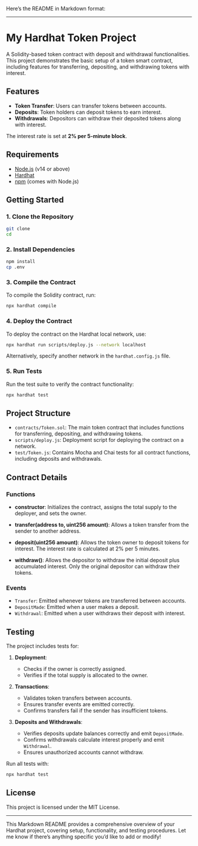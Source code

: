 Here’s the README in Markdown format:

---

# My Hardhat Token Project

A Solidity-based token contract with deposit and withdrawal functionalities. This project demonstrates the basic setup of a token smart contract, including features for transferring, depositing, and withdrawing tokens with interest.

## Features

- **Token Transfer**: Users can transfer tokens between accounts.
- **Deposits**: Token holders can deposit tokens to earn interest.
- **Withdrawals**: Depositors can withdraw their deposited tokens along with interest.

The interest rate is set at **2% per 5-minute block**.

## Requirements

- [Node.js](https://nodejs.org/) (v14 or above)
- [Hardhat](https://hardhat.org/)
- [npm](https://www.npmjs.com/) (comes with Node.js)

## Getting Started

### 1. Clone the Repository

```bash
git clone 
cd 
```

### 2. Install Dependencies

```bash
npm install
cp .env
```

### 3. Compile the Contract

To compile the Solidity contract, run:

```bash
npx hardhat compile
```

### 4. Deploy the Contract

To deploy the contract on the Hardhat local network, use:

```bash
npx hardhat run scripts/deploy.js --network localhost
```

Alternatively, specify another network in the `hardhat.config.js` file.

### 5. Run Tests

Run the test suite to verify the contract functionality:

```bash
npx hardhat test
```

## Project Structure

- `contracts/Token.sol`: The main token contract that includes functions for transferring, depositing, and withdrawing tokens.
- `scripts/deploy.js`: Deployment script for deploying the contract on a network.
- `test/Token.js`: Contains Mocha and Chai tests for all contract functions, including deposits and withdrawals.

## Contract Details

### Functions

- **constructor**: Initializes the contract, assigns the total supply to the deployer, and sets the owner.

- **transfer(address to, uint256 amount)**: Allows a token transfer from the sender to another address.

- **deposit(uint256 amount)**: Allows the token owner to deposit tokens for interest. The interest rate is calculated at 2% per 5 minutes.

- **withdraw()**: Allows the depositor to withdraw the initial deposit plus accumulated interest. Only the original depositor can withdraw their tokens.

### Events

- `Transfer`: Emitted whenever tokens are transferred between accounts.
- `DepositMade`: Emitted when a user makes a deposit.
- `Withdrawal`: Emitted when a user withdraws their deposit with interest.

## Testing

The project includes tests for:

1. **Deployment**:
   - Checks if the owner is correctly assigned.
   - Verifies if the total supply is allocated to the owner.

2. **Transactions**:
   - Validates token transfers between accounts.
   - Ensures transfer events are emitted correctly.
   - Confirms transfers fail if the sender has insufficient tokens.

3. **Deposits and Withdrawals**:
   - Verifies deposits update balances correctly and emit `DepositMade`.
   - Confirms withdrawals calculate interest properly and emit `Withdrawal`.
   - Ensures unauthorized accounts cannot withdraw.

Run all tests with:

```bash
npx hardhat test
```

## License

This project is licensed under the MIT License.

---

This Markdown README provides a comprehensive overview of your Hardhat project, covering setup, functionality, and testing procedures. Let me know if there’s anything specific you’d like to add or modify!